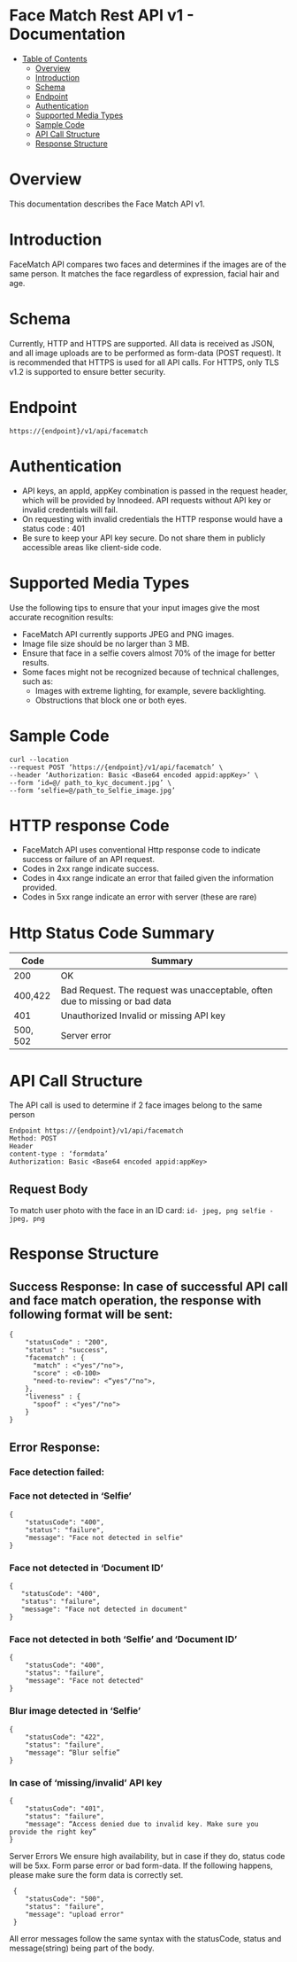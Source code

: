 # Face Match Rest API v1 - Documentation

- [Table of Contents](#face-match-api-v1---documentation)
	- [Overview](#overview)
	- [Introduction](#introduction)
	- [Schema](#schema)
	- [Endpoint](#endpoint)
	- [Authentication](#authentication)
	- [Supported Media Types](#supported-media-types)
	- [Sample Code](#sample-code)
	- [API Call Structure](#api-call-structure)
	- [Response Structure](#response-structure)
	



# Overview
This documentation describes the Face Match API v1.

# Introduction
FaceMatch API compares two faces and determines if the images are of the 
same person. It matches the face regardless of expression, facial hair and age.


# Schema
Currently, HTTP and HTTPS are supported. All data is received as JSON, and all image uploads are to be performed as form-data (POST request). It is recommended that HTTPS is used for all API calls. For HTTPS, only TLS v1.2 is supported to ensure better security.

# Endpoint
`https://{endpoint}/v1/api/facematch`

# Authentication
* API keys, an appId, appKey combination is passed in the request header, which will be provided by Innodeed. API requests without API key or invalid credentials will fail.
* On requesting with invalid credentials the HTTP response would have a status code : 401
* Be sure to keep your API key secure. Do not share them in publicly accessible areas like client-side code.

# Supported Media Types

Use the following tips to ensure that your input images give the most accurate recognition results:
* FaceMatch API currently supports  JPEG and PNG images.
* Image file size should be no larger than 3 MB.
* Ensure that face in a selfie covers almost 70% of the image for better results.
* Some faces might not be recognized because of technical challenges, such as:
    - Images with extreme lighting, for example, severe backlighting.
    - Obstructions that block one or both eyes.


# Sample Code

```
curl --location 
--request POST ‘https://{endpoint}/v1/api/facematch’ \
--header ‘Authorization: Basic <Base64 encoded appid:appKey>’ \
--form ‘id=@/ path_to_kyc_document.jpg’ \
--form ‘selfie=@/path_to_Selfie_image.jpg’
```

# HTTP response Code

* FaceMatch API uses conventional Http response code to indicate success or failure of an API request.
* Codes in 2xx range indicate success.
* Codes in 4xx range indicate an error that failed given the information provided.
* Codes in 5xx range indicate an error with server (these are rare)

# Http Status Code Summary

| Code  | Summary |
| ------------- | ------------- |
| 200 | OK |
| 400,422  | Bad Request. The request was unacceptable, often due to missing or bad data  |
| 401   | Unauthorized    Invalid or missing API key |
| 500, 502 | Server error





# API Call Structure

The API call is used to determine if 2 face images belong to the same person

```
Endpoint https://{endpoint}/v1/api/facematch 
Method: POST
Header
content-type : ‘formdata’
Authorization: Basic <Base64 encoded appid:appKey>
```
## Request Body
To match user photo with the face in an ID card:
``
id- jpeg, png
selfie - jpeg, png
``


# Response Structure
## Success Response: In case of successful API call and face match operation, the response with following format will be sent:
```
{
    "statusCode" : "200",
    "status" : "success",
    "facematch" : {
      "match" : <"yes"/"no">,
      "score" : <0-100>
      "need-to-review": <“yes"/"no">,
    },
    "liveness" : {
      "spoof" : <"yes"/"no">
    }
}
 ```
    
## Error Response:
### Face detection failed:
### Face not detected in ‘Selfie’
```
{
    "statusCode": "400",
    "status": "failure",
    "message": "Face not detected in selfie"
}
```

### Face not detected in ‘Document ID’
```
{ 
   "statusCode": "400",
   "status": "failure",
   "message": "Face not detected in document"
}
```

### Face not detected in both ‘Selfie’ and ‘Document ID’ 
```
{
    "statusCode": "400",
    "status": "failure",
    "message": "Face not detected"       
}
```

### Blur image detected in ‘Selfie’
```
{ 
    "statusCode": "422",
    "status": "failure",
    "message": “Blur selfie”    
}
```

### In case of ‘missing/invalid’ API key
```
{ 
    "statusCode": "401",
    "status": "failure",
    "message": “Access denied due to invalid key. Make sure you provide the right key”
}
```

Server Errors We ensure high availability, but in case if they do, status code will be 5xx.
Form parse error or bad form-data. If the following happens, please make sure the form data is correctly set.
 ``` 
  {
     "statusCode": "500",
     "status": "failure",
     "message": "upload error"
  }
 ``` 
All error messages follow the same syntax with the statusCode, status and message(string) being part of the body.
